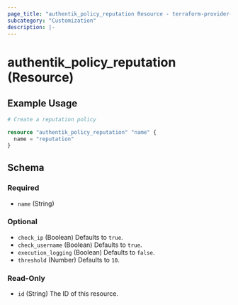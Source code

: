 ```yaml
---
page_title: "authentik_policy_reputation Resource - terraform-provider-authentik"
subcategory: "Customization"
description: |-
---
```


# authentik_policy_reputation (Resource)

## Example Usage

```terraform
# Create a reputation policy

resource "authentik_policy_reputation" "name" {
  name = "reputation"
}
```

<!-- schema generated by tfplugindocs -->
## Schema

### Required

- `name` (String)

### Optional

- `check_ip` (Boolean) Defaults to `true`.
- `check_username` (Boolean) Defaults to `true`.
- `execution_logging` (Boolean) Defaults to `false`.
- `threshold` (Number) Defaults to `10`.

### Read-Only

- `id` (String) The ID of this resource.
